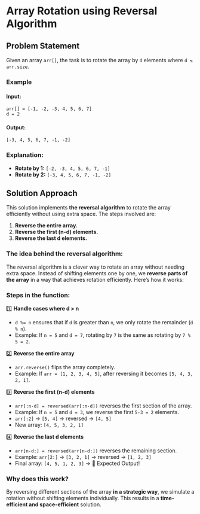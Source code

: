 # Array Rotation using Reversal Algorithm  

## Problem Statement  
Given an array `arr[]`, the task is to rotate the array by `d` elements where `d ≤ arr.size`.  

### Example  

#### Input:  
```plaintext
arr[] = [-1, -2, -3, 4, 5, 6, 7]
d = 2
```

#### Output:  
```plaintext
[-3, 4, 5, 6, 7, -1, -2]
```

### Explanation:  
- **Rotate by 1:** `[-2, -3, 4, 5, 6, 7, -1]`
- **Rotate by 2:** `[-3, 4, 5, 6, 7, -1, -2]`

## Solution Approach  
This solution implements **the reversal algorithm** to rotate the array efficiently without using extra space. The steps involved are:  
1. **Reverse the entire array.**  
2. **Reverse the first (n-d) elements.**  
3. **Reverse the last d elements.**  


### The idea behind the reversal algorithm:
The reversal algorithm is a clever way to rotate an array without needing extra space. Instead of shifting elements one by one, we **reverse parts of the array** in a way that achieves rotation efficiently. Here’s how it works:

### Steps in the function:
1️⃣ **Handle cases where d > n**  
   - `d %= n` ensures that if `d` is greater than `n`, we only rotate the remainder (`d % n`).  
   - Example: If `n = 5` and `d = 7`, rotating by `7` is the same as rotating by `7 % 5 = 2`.

2️⃣ **Reverse the entire array**  
   - `arr.reverse()` flips the array completely.  
   - Example: If `arr = [1, 2, 3, 4, 5]`, after reversing it becomes `[5, 4, 3, 2, 1]`.

3️⃣ **Reverse the first (n-d) elements**  
   - `arr[:n-d] = reversed(arr[:n-d])` reverses the first section of the array.  
   - Example: If `n = 5` and `d = 3`, we reverse the first `5-3 = 2` elements.  
   - `arr[:2]` → `[5, 4]` → reversed → `[4, 5]`  
   - New array: `[4, 5, 3, 2, 1]`

4️⃣ **Reverse the last d elements**  
   - `arr[n-d:] = reversed(arr[n-d:])` reverses the remaining section.  
   - Example: `arr[2:]` → `[3, 2, 1]` → reversed → `[1, 2, 3]`  
   - Final array: `[4, 5, 1, 2, 3]` → 🎯 Expected Output!

### Why does this work?
By reversing different sections of the array **in a strategic way**, we simulate a rotation without shifting elements individually. This results in a **time-efficient and space-efficient** solution.
